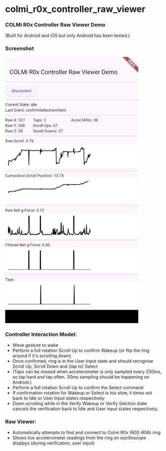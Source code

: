 # colmi_r0x_controller_raw_viewer

### COLMi R0x Controller Raw Viewer Demo

(Built for Android and iOS but only Android has been tested.)

### Screenshot
![Screenshot](docs/raw_viewer.jpg)

### Controller Interaction Model:
 - Wave gesture to wake
 - Perform a full rotation Scroll Up to confirm Wakeup (or flip the ring around if it's scrolling down)
 - Once confirmed, ring is in the User Input state and should recognise Scroll Up, Scroll Down and (tap to) Select
 - (Taps can be missed when accelerometer is only sampled every 250ms, so tap hard and tap often. 30ms sampling should be happening on Android.)
 - Perform a full rotation Scroll Up to confirm the Select command
 - If confirmation rotation for Wakeup or Select is too slow, it times out back to Idle or User Input states respectively
 - Down scrolling while in the Verify Wakeup or Verify Selction state cancels the verification back to Idle and User Input states respectively.

 ### Raw Viewer:
 - Automatically attempts to find and connect to Colmi R0x (R02-R06) ring
 - Shows live accelerometer readings from the ring on oscilloscope displays (during verification, user input)

